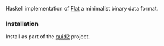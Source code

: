 Haskell implementation of [Flat](http://quid2.org) a minimalist binary data format.

### Installation

Install as part of the [quid2](https://github.com/tittoassini/quid2) project.
